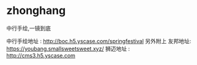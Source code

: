 # zhonghang
中行手绘,一镜到底

中行手绘地址 : http://boc.h5.yscase.com/springfestival
另外附上 友邦地址: https://youbang.smallsweetsweet.xyz/
        狮迈地址 : http://cms3.h5.yscase.com
